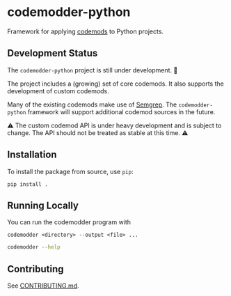 # codemodder-python

Framework for applying [codemods](https://codemodder.io/) to Python projects.

## Development Status

The `codemodder-python` project is still under development. 🚧

The project includes a (growing) set of core codemods. It also supports the
development of custom codemods.

Many of the existing codemods make use of [Semgrep](https://semgrep.dev/). The
`codemodder-python` framework will support additional codemod sources in the
future.

⚠️  The custom codemod API is under heavy development and is subject to change.
The API should not be treated as stable at this time. ⚠️

## Installation

To install the package from source, use `pip`:

```
pip install .
```

## Running Locally

You can run the codemodder program with

```codemodder <directory> --output <file> ...```

```bash
codemodder --help
```

## Contributing
See [CONTRIBUTING.md](CONTRIBUTING.md).
